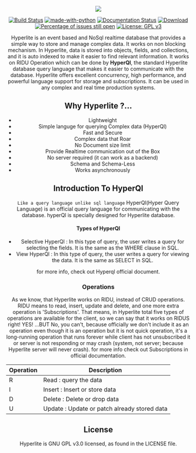 <p align="center">   
<img src="https://raw.githubusercontent.com/anongrp/hyperlite/master/docs/assets/logos/Hyperlite%20logo%20500x500.png">
</p>

<h align="center">
 
 <!-- [![Status](https://img.shields.io/badge/hyperlite-underdevelopment-blue.svg)](https://github.com/anongrp/hyperlite/releases)-->
 [![Build Status](https://travis-ci.org/anongrp/hyperlite.svg?branch=master)](https://travis-ci.org/anongrp/hyperlite)
 [![made-with-python](https://img.shields.io/badge/Made%20with-Python-1f425f.svg)](https://www.python.org/)
 [![Documentation Status](https://readthedocs.org/projects/ansicolortags/badge/?version=latest)](http://anongrp.github.io)
 [![Download](https://img.shields.io/github/downloads/anongrp/hyperlite/Alpha/total.svg?style=flat-square)](https://github.com/anongrp/hyperlite/releases)
 [![Percentage of issues still open](http://isitmaintained.com/badge/open/anongrp/hyperlite.svg)](http://isitmaintained.com/project/anongrp/hyperlite "Percentage of issues still open")
 [![License: GPL v3](https://img.shields.io/badge/License-GPLv3-blue.svg)](https://www.gnu.org/licenses/gpl-3.0)
 </h>


Hyperlite is an event based and NoSql realtime database that provides a simple way to store and manage complex data. It works on non blocking mechanism. In Hyperlite, data is stored into objects, fields, and collections, and it is auto indexed to make it easier to find relevant information.
It works on RIDU Operation which can be done by **HyperQl**, the standard Hyperlite database query language that makes it easier to communicate with the database. Hyperlite offers excellent concurrency, high performance, and powerful language support for storage and subscriptions. It can be used in any complex and real time production systems.

## Why Hyperlite ?...
* Lightweight 
* Simple languge for querying Complex data (HyperQl)
* Fast and Secure 
* Complex data that Roar 
* No Document size limit
* Provide Realtime communication out of the Box 
* No server required (it can work as a backend) 
* Schema and Schema-Less
* Works asynchronously

## Introduction To HyperQl
`Like a query language unlike sql language`
HyperQl(Hyper Query Language) is an official query language for communicating with the database. hyperQl is specially designed for Hyperlite database.
#### Types of HyperQl
* Selective HyperQl
    : In this type of query, the user writes a query for selecting the fields. It is the same as the WHERE clause in SQL.
* View HyperQl
    : In this type of query, the user writes a query for viewing the data. It is the same as SELECT in SQL.

for more info, check out Hyperql official document.

### Operations
 As we know, that Hyperlite works on RIDU, instead of CRUD operations. RIDU means to read, insert, update and delete, and one more extra operation is 'Subscriptions'. That means, in Hyperlite total five types of operations are available for the client, so we can say that it works on RIDUS right! YES! …BUT No, you can't, because officially we don't include it as an operation even though it is an operation but it is not quick operation, it's a long-running operation that runs forever while client has not unsubscribed it or server is not responding or may crash (system, not server; because Hyperlite server will never crash).
 for more info check out Subscriptions in official documentation.

| Operation | Description |
| ----------- | ----------- |
| R | Read : query the data |
| I | Insert : Insert or store data |
| D | Delete : Delete or drop data |
| U | Update : Update or patch already stored data|

## License

Hyperlite is GNU GPL v3.0 licensed, as found in the LICENSE file.
